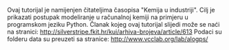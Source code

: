 Ovaj tutorijal je namijenjen čitateljima časopisa "Kemija u industriji".
Cilj je prikazati postupak modeliranje u računalnoj kemiji na primjeru u programskom jeziku Python.
Članak kojeg ovaj tutorijal slijedi može se naći na stranici: http://silverstripe.fkit.hr/kui/arhiva-brojeva/article/613
Podaci su folderu data su preuzeti sa stranice: http://www.vcclab.org/lab/alogps/
